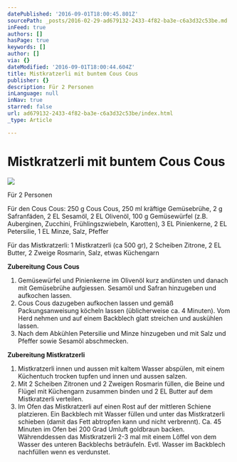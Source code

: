 ```yaml
---
datePublished: '2016-09-01T18:00:45.801Z'
sourcePath: _posts/2016-02-29-ad679132-2433-4f82-ba3e-c6a3d32c53be.md
inFeed: true
authors: []
hasPage: true
keywords: []
author: []
via: {}
dateModified: '2016-09-01T18:00:44.604Z'
title: Mistkratzerli mit buntem Cous Cous
publisher: {}
description: Für 2 Personen
inLanguage: null
inNav: true
starred: false
url: ad679132-2433-4f82-ba3e-c6a3d32c53be/index.html
_type: Article

---
```

# Mistkratzerli mit buntem Cous Cous
![](https://s3-us-west-2.amazonaws.com/the-grid-img/p/e01461fcf6f984242260a07822d0cc78355992fe.jpg)

Für 2 Personen

Für den Cous Cous: 250 g Cous Cous, 250 ml kräftige Gemüsebrühe, 2 g Safranfäden, 2 EL Sesamöl, 2 EL Olivenöl, 100 g Gemüsewürfel (z.B. Auberginen, Zucchini, Frühlingszwiebeln, Karotten), 3 EL Pinienkerne, 2 EL Petersilie, 1 EL Minze, Salz, Pfeffer

Für das Mistkratzerli: 1 Mistkratzerli (ca 500 gr), 2 Scheiben Zitrone, 2 EL Butter, 2 Zweige Rosmarin, Salz, etwas Küchengarn

**Zubereitung Cous Cous**

1. Gemüsewürfel und Pinienkerne im Olivenöl kurz andünsten und danach mit Gemüsebrühe aufgiessen. Sesamöl und Safran hinzugeben und aufkochen lassen.
2. Cous Cous dazugeben aufkochen lassen und gemäß Packungsanweisung köcheln lassen (üblicherweise ca. 4 Minuten). Vom Herd nehmen und auf einem Backblech glatt streichen und auskühlen lassen.
3. Nach dem Abkühlen Petersilie und Minze hinzugeben und mit Salz und Pfeffer sowie Sesamöl abschmecken.

**Zubereitung Mistkratzerli**

1. Mistkratzerli innen und aussen mit kaltem Wasser abspülen, mit einem Küchentuch trocken tupfen und innen und aussen salzen.
2. Mit 2 Scheiben Zitronen und 2 Zweigen Rosmarin füllen, die Beine und Flügel mit Küchengarn zusammen binden und 2 EL Butter auf dem Mistkratzerli verteilen.
3. Im Ofen das Mistkratzerli auf einen Rost auf der mittleren Schiene platzieren. Ein Backblech mit Wasser füllen und unter das Mistkratzerli schieben (damit das Fett abtropfen kann und nicht verbrennt). Ca. 45 Minuten im Ofen bei 200 Grad Umluft goldbraun backen. Währenddessen das Mistkratzerli 2-3 mal mit einem Löffel von dem Wasser des unteren Backblechs beträufeln. Evtl. Wasser im Backblech nachfüllen wenn es verdunstet.